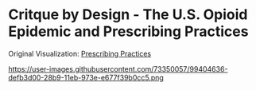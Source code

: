 # Critque by Design - The U.S. Opioid Epidemic and Prescribing Practices
Original Visualization: [Prescribing Practices](https://www.cdc.gov/drugoverdose/data/prescribing/prescribing-practices.html)

<div class="flourish-embed flourish-chart" data-src="visualisation/4340661"><script src="https://public.flourish.studio/resources/embed.js"></script></div>


https://user-images.githubusercontent.com/73350057/99404636-defb3d00-28b9-11eb-973e-e677f39b0cc5.png
